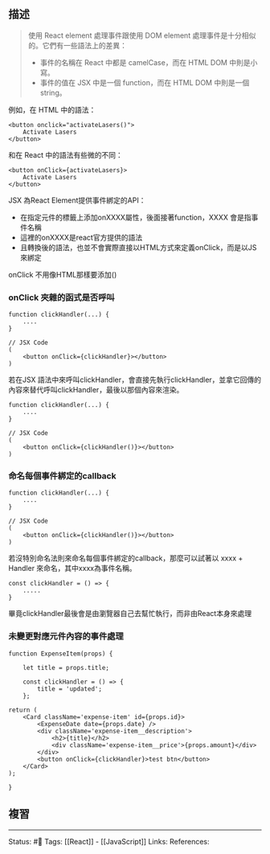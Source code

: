 
## 描述

> 使用 React element 處理事件跟使用 DOM element 處理事件是十分相似的。它們有一些語法上的差異：
> -   事件的名稱在 React 中都是 camelCase，而在 HTML DOM 中則是小寫。
> -   事件的值在 JSX 中是一個 function，而在 HTML DOM 中則是一個 string。


例如，在 HTML 中的語法：
```
<button onclick="activateLasers()">
	Activate Lasers
</button>
```

和在 React 中的語法有些微的不同：
```
<button onClick={activateLasers}>  
	Activate Lasers
</button>
```


JSX 為React Element提供事件綁定的API：
- 在指定元件的標籤上添加onXXXX屬性，後面接著function，XXXX 會是指事件名稱
- 這裡的onXXXX是react官方提供的語法
- 且轉換後的語法，也並不會實際直接以HTML方式來定義onClick，而是以JS來綁定





onClick 不用像HTML那樣要添加()

### onClick 夾雜的函式是否呼叫

```
function clickHandler(...) {
	....
}

// JSX Code
(
	<button onClick={clickHandler}></button>
)
```

若在JSX 語法中來呼叫clickHandler，會直接先執行clickHandler，並拿它回傳的內容來替代呼叫clickHandler，最後以那個內容來渲染。
```
function clickHandler(...) {
	....
}

// JSX Code
(
	<button onClick={clickHandler()}></button>
)
```


### 命名每個事件綁定的callback
```
function clickHandler(...) {
	....
}

// JSX Code
(
	<button onClick={clickHandler()}></button>
)
```


若沒特別命名法則來命名每個事件綁定的callback，那麼可以試著以 xxxx + Handler 來命名，其中xxxx為事件名稱。
```
const clickHandler = () => {
	.....
}
```

畢竟clickHandler最後會是由瀏覽器自己去幫忙執行，而非由React本身來處理


### 未變更對應元件內容的事件處理



```
function ExpenseItem(props) {

	let title = props.title;
	
	const clickHandler = () => {
		title = 'updated';
	};

return (
	<Card className='expense-item' id={props.id}>	
		<ExpenseDate date={props.date} />
		<div className='expense-item__description'>
			<h2>{title}</h2>
			<div className='expense-item__price'>{props.amount}</div>
		</div>
		<button onClick={clickHandler}>test btn</button>
	</Card>
);

}
```

## 複習


---
Status: #🌱 
Tags:
[[React]] - [[JavaScript]]
Links:
References: